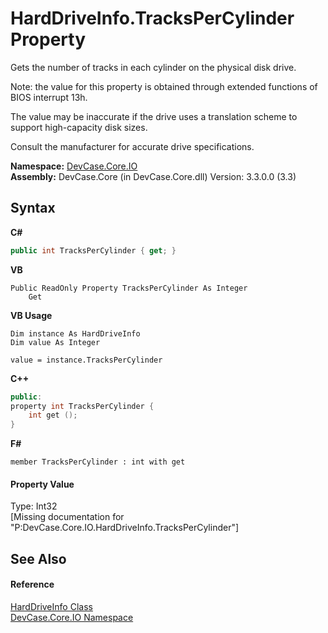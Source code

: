 # HardDriveInfo.TracksPerCylinder Property 
 

Gets the number of tracks in each cylinder on the physical disk drive. 

 Note: the value for this property is obtained through extended functions of BIOS interrupt 13h. 

 The value may be inaccurate if the drive uses a translation scheme to support high-capacity disk sizes. 

 Consult the manufacturer for accurate drive specifications.

**Namespace:**&nbsp;<a href="N_DevCase_Core_IO">DevCase.Core.IO</a><br />**Assembly:**&nbsp;DevCase.Core (in DevCase.Core.dll) Version: 3.3.0.0 (3.3)

## Syntax

**C#**<br />
``` C#
public int TracksPerCylinder { get; }
```

**VB**<br />
``` VB
Public ReadOnly Property TracksPerCylinder As Integer
	Get
```

**VB Usage**<br />
``` VB Usage
Dim instance As HardDriveInfo
Dim value As Integer

value = instance.TracksPerCylinder

```

**C++**<br />
``` C++
public:
property int TracksPerCylinder {
	int get ();
}
```

**F#**<br />
``` F#
member TracksPerCylinder : int with get

```


#### Property Value
Type: Int32<br />\[Missing <value> documentation for "P:DevCase.Core.IO.HardDriveInfo.TracksPerCylinder"\]

## See Also


#### Reference
<a href="T_DevCase_Core_IO_HardDriveInfo">HardDriveInfo Class</a><br /><a href="N_DevCase_Core_IO">DevCase.Core.IO Namespace</a><br />
